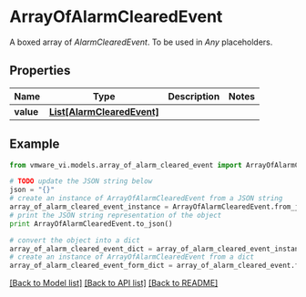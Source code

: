 # ArrayOfAlarmClearedEvent

A boxed array of *AlarmClearedEvent*. To be used in *Any* placeholders. 

## Properties
Name | Type | Description | Notes
------------ | ------------- | ------------- | -------------
**value** | [**List[AlarmClearedEvent]**](AlarmClearedEvent.md) |  | 

## Example

```python
from vmware_vi.models.array_of_alarm_cleared_event import ArrayOfAlarmClearedEvent

# TODO update the JSON string below
json = "{}"
# create an instance of ArrayOfAlarmClearedEvent from a JSON string
array_of_alarm_cleared_event_instance = ArrayOfAlarmClearedEvent.from_json(json)
# print the JSON string representation of the object
print ArrayOfAlarmClearedEvent.to_json()

# convert the object into a dict
array_of_alarm_cleared_event_dict = array_of_alarm_cleared_event_instance.to_dict()
# create an instance of ArrayOfAlarmClearedEvent from a dict
array_of_alarm_cleared_event_form_dict = array_of_alarm_cleared_event.from_dict(array_of_alarm_cleared_event_dict)
```
[[Back to Model list]](../README.md#documentation-for-models) [[Back to API list]](../README.md#documentation-for-api-endpoints) [[Back to README]](../README.md)


